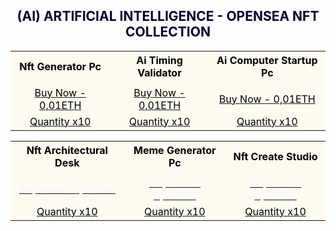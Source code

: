 <h2><center><font color="000033"> (AI) ARTIFICIAL INTELLIGENCE - OPENSEA NFT COLLECTION </font></center></h2>

<table style="width:100%;text-align:left;border-collapse:collapse;background-color:#FFFAF0;">
<tr style="background-color:yellowgreen;color:#FFFAF0;">
</tr>
   
<tr>
 <th><font color="#000000"><center>Nft Generator Pc</center></font></th>
 <th><font color="#000000"><center>Ai Timing Validator</center></font></th>
 <th><font color="#000000"><center>Ai Computer Startup Pc</center></font></th>
</tr>

<tr>    
 <tr></td>
 <td></td>
 <td></td>
</tr>

<tr>
 <td><a href=" https://opensea.io/Opraks" target="_blank"><font color="#000000"><center>Buy Now - 0,01ETH</center></font></a></td>
 <td><a href=" https://opensea.io/Opraks" target="_blank"><font color="#000000"><center>Buy Now - 0,01ETH</center></font></a></td>
 <td><a href=" https://opensea.io/Opraks" target="_blank"><font color="#000000"><center>Buy Now - 0,01ETH</center></font></a></td>
</tr>

<tr>
 <td><a href=" https://opensea.io/Opraks" target="_blank"><font color="#000000"><center>Quantity x10</center></font></a></td>
 <td><a href=" https://opensea.io/Opraks" target="_blank"><font color="#000000"><center>Quantity x10</center></font></a></td>
 <td><a href=" https://opensea.io/Opraks" target="_blank"><font color="#000000"><center>Quantity x10</center></font></a></td>
</tr>
 </table>

<table style="width:100%;text-align:left;border-collapse:collapse;background-color:#FFFAF0;">
<tr style="background-color:yellowgreen;color:#FFFAF0;">
</tr>
	
<tr>
 <th><font color="#000000"><center>Nft Architectural Desk</center></font></th>
 <th><font color="#000000"><center>Meme Generator Pc</center></font></th>
 <th><font color="#000000"><center>Nft Create Studio</center></font></th>
</tr>

<tr>
 <tr></td>   
 <td></td>
 <td></td>
</tr>
 
<tr>
 <td><a href=" https://opensea.io/Opraks" target="_blank"><font color="#F0F8FF"><center>Buy Now - 0,01ETH</center></font></a></td>
 <td><a href=" https://opensea.io/Opraks" target="_blank"><font color="#F0F8FF"><center>Buy Now - 0,01ETH</center></font></a></td>
 <td><a href=" https://opensea.io/Opraks" target="_blank"><font color="#F0F8FF"><center>Buy Now - 0,01ETH</center></font></a></td>
</tr>

<tr>
 <td><a href=" https://opensea.io/Opraks" target="_blank"><font color="#000000"><center>Quantity x10</center></font></a></td>
 <td><a href=" https://opensea.io/Opraks" target="_blank"><font color="#000000"><center>Quantity x10</center></font></a></td>
 <td><a href=" https://opensea.io/Opraks" target="_blank"><font color="#000000"><center>Quantity x10</center></font></a></td>
</tr>
 </table>
